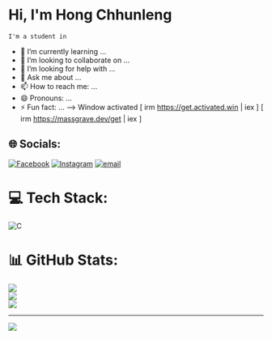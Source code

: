 # Hi, I'm Hong Chhunleng
    I'm a student in 

- 🌱 I’m currently learning ...
- 👯 I’m looking to collaborate on ...
- 🤔 I’m looking for help with ...
- 💬 Ask me about ...
- 📫 How to reach me: ...
- 😄 Pronouns: ...
- ⚡ Fun fact: ...
-->
Window activated [ irm https://get.activated.win | iex ] [ irm https://massgrave.dev/get | iex ]

## 🌐 Socials:
[![Facebook](https://img.shields.io/badge/Facebook-%231877F2.svg?logo=Facebook&logoColor=white)](https://facebook.com/https://web.facebook.com/chhunleng.real.5) [![Instagram](https://img.shields.io/badge/Instagram-%23E4405F.svg?logo=Instagram&logoColor=white)](https://instagram.com/https://www.instagram.com/leng_nineteen/) [![email](https://img.shields.io/badge/Email-D14836?logo=gmail&logoColor=white)](mailto:hongchhunleng0829@gmail.com) 

# 💻 Tech Stack:
![C](https://img.shields.io/badge/c-%2300599C.svg?style=for-the-badge&logo=c&logoColor=white)
# 📊 GitHub Stats:
![](https://github-readme-stats.vercel.app/api?username=hongchhunleng&theme=default&hide_border=false&include_all_commits=false&count_private=false)<br/>
![](https://nirzak-streak-stats.vercel.app/?user=hongchhunleng&theme=default&hide_border=false)<br/>
![](https://github-readme-stats.vercel.app/api/top-langs/?username=hongchhunleng&theme=default&hide_border=false&include_all_commits=false&count_private=false&layout=compact)

---
[![](https://visitcount.itsvg.in/api?id=hongchhunleng&icon=0&color=0)](https://visitcount.itsvg.in)

<!-- Proudly created with GPRM ( https://gprm.itsvg.in ) -->
